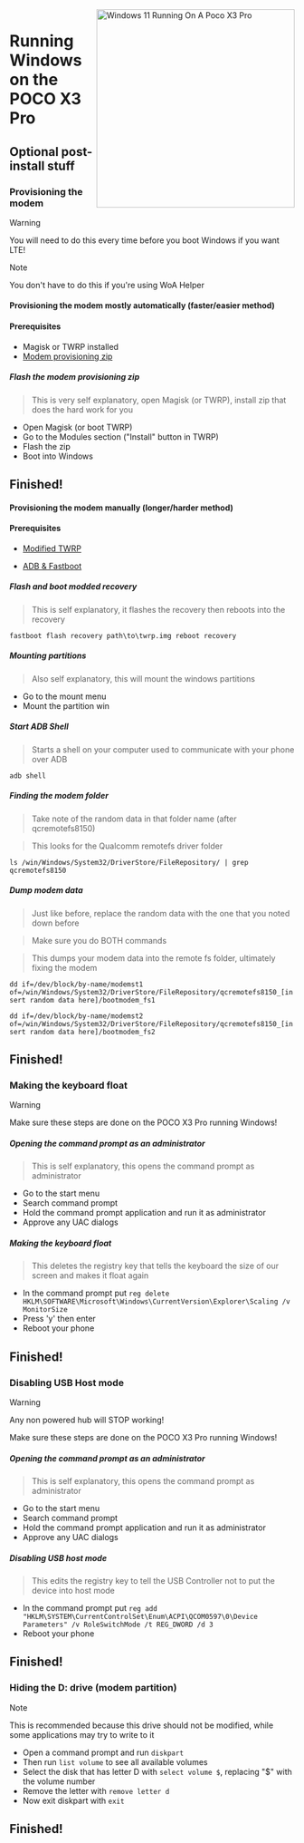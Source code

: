 <img align="right" src="https://github.com/woa-vayu/src_vayu_windows/blob/main/2Poco X3 Pro Windows.png" width="350" alt="Windows 11 Running On A Poco X3 Pro">


# Running Windows on the POCO X3 Pro

## Optional post-install stuff

### Provisioning the modem

> [!WARNING]  
> You will need to do this every time before you boot Windows if you want LTE!

> [!NOTE]
> You don't have to do this if you're using WoA Helper

#### Provisioning the modem mostly automatically (faster/easier method)

#### Prerequisites
- Magisk or TWRP installed
- [Modem provisioning zip](https://github.com/woa-vayu/Port-Windows-11-POCO-X3-Pro/releases/tag/modemprov)

##### Flash the modem provisioning zip

> This is very self explanatory, open Magisk (or TWRP), install zip that does the hard work for you

- Open Magisk (or boot TWRP)
- Go to the Modules section ("Install" button in TWRP)
- Flash the zip
- Boot into Windows

## Finished!

#### Provisioning the modem manually (longer/harder method)

#### Prerequisites

- [Modified TWRP](../../../releases/Recoveries)

- [ADB & Fastboot](https://developer.android.com/studio/releases/platform-tools)

##### Flash and boot modded recovery

> This is self explanatory, it flashes the recovery then reboots into the recovery

```fastboot flash recovery path\to\twrp.img reboot recovery```

##### Mounting partitions

> Also self explanatory, this will mount the windows partitions

- Go to the mount menu
- Mount the partition win

##### Start ADB Shell

> Starts a shell on your computer used to communicate with your phone over ADB

```adb shell```

##### Finding the modem folder

> Take note of the random data in that folder name (after qcremotefs8150)

> This looks for the Qualcomm remotefs driver folder

```ls /win/Windows/System32/DriverStore/FileRepository/ | grep qcremotefs8150```

##### Dump modem data

> Just like before, replace the random data with the one that you noted down before

> Make sure you do BOTH commands

> This dumps your modem data into the remote fs folder, ultimately fixing the modem

```dd if=/dev/block/by-name/modemst1 of=/win/Windows/System32/DriverStore/FileRepository/qcremotefs8150_[insert random data here]/bootmodem_fs1```

```dd if=/dev/block/by-name/modemst2 of=/win/Windows/System32/DriverStore/FileRepository/qcremotefs8150_[insert random data here]/bootmodem_fs2```

## Finished!




### Making the keyboard float

> [!WARNING]  
> Make sure these steps are done on the POCO X3 Pro running Windows!

##### Opening the command prompt as an administrator

> This is self explanatory, this opens the command prompt as administrator

- Go to the start menu
- Search command prompt
- Hold the command prompt application and run it as administrator
- Approve any UAC dialogs

##### Making the keyboard float

> This deletes the registry key that tells the keyboard the size of our screen and makes it float again

- In the command prompt put ```reg delete HKLM\SOFTWARE\Microsoft\Windows\CurrentVersion\Explorer\Scaling /v MonitorSize```
- Press 'y' then enter
- Reboot your phone

## Finished!




### Disabling USB Host mode

> [!WARNING]
>  Any non powered hub will STOP working!
>
> Make sure these steps are done on the POCO X3 Pro running Windows!

##### Opening the command prompt as an administrator

> This is self explanatory, this opens the command prompt as administrator

- Go to the start menu
- Search command prompt
- Hold the command prompt application and run it as administrator
- Approve any UAC dialogs

##### Disabling USB host mode

> This edits the registry key to tell the USB Controller not to put the device into host mode

- In the command prompt put ```reg add "HKLM\SYSTEM\CurrentControlSet\Enum\ACPI\QCOM0597\0\Device Parameters" /v RoleSwitchMode /t REG_DWORD /d 3```
- Reboot your phone

## Finished!




### Hiding the D: drive (modem partition)
> [!NOTE]
> This is recommended because this drive should not be modified, while some applications may try to write to it

- Open a command prompt and run ```diskpart```
- Then run ```list volume``` to see all available volumes
- Select the disk that has letter D with ```select volume $```, replacing "$" with the volume number
- Remove the letter with ```remove letter d```
- Now exit diskpart with ```exit```

## Finished!




